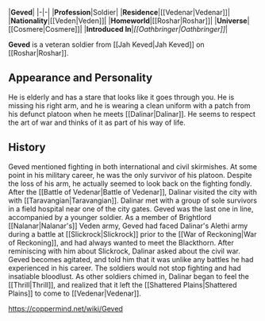 |**Geved**|
|-|-|
|**Profession**|Soldier|
|**Residence**|[[Vedenar\|Vedenar]]|
|**Nationality**|[[Veden\|Veden]]|
|**Homeworld**|[[Roshar\|Roshar]]|
|**Universe**|[[Cosmere\|Cosmere]]|
|**Introduced In**|*[[Oathbringer\|Oathbringer]]*|

**Geved** is a veteran soldier from [[Jah Keved\|Jah Keved]] on [[Roshar\|Roshar]].

## Appearance and Personality
He is elderly and has a stare that looks like it goes through you. He is missing his right arm, and he is wearing a clean uniform with a patch from his defunct platoon when he meets [[Dalinar\|Dalinar]]. He seems to respect the art of war and thinks of it as part of his way of life.

## History
Geved mentioned fighting in both international and civil skirmishes. At some point in his military career, he was the only survivor of his platoon. Despite the loss of his arm, he actually seemed to look back on the fighting fondly.
After the [[Battle of Vedenar\|Battle of Vedenar]], Dalinar visited the city with with [[Taravangian\|Taravangian]]. Dalinar met with a group of sole survivors in a field hospital near one of the city gates. Geved was the last one in line, accompanied by a younger soldier. As a member of Brightlord [[Nalanar\|Nalanar's]] Veden army, Geved had faced Dalinar's Alethi army during a battle at [[Slickrock\|Slickrock]] prior to the [[War of Reckoning\|War of Reckoning]], and had always wanted to meet the Blackthorn. After reminiscing with him about Slickrock, Dalinar asked about the civil war. Geved becomes agitated, and told him that it was unlike any battles he had experienced in his career. The soldiers would not stop fighting and had insatiable bloodlust. As other soldiers chimed in, Dalinar began to feel the [[Thrill\|Thrill]], and realized that it left the [[Shattered Plains\|Shattered Plains]] to come to [[Vedenar\|Vedenar]].



https://coppermind.net/wiki/Geved